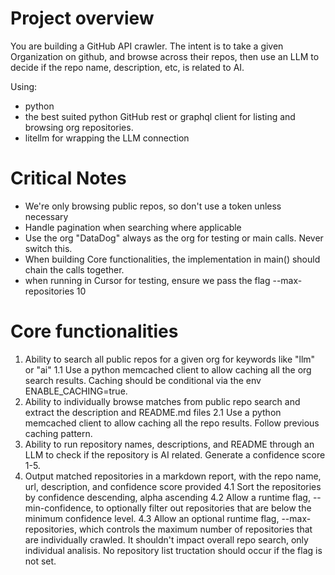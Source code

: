 # Project overview
You are building a GitHub API crawler. The intent is to take a given Organization on github, and browse across their repos, then use an LLM to decide if the repo name, description, etc, is related to AI.

Using:
- python
- the best suited python GitHub rest or graphql client for listing and browsing org repositories.
- litellm for wrapping the LLM connection

# Critical Notes
- We're only browsing public repos, so don't use a token unless necessary
- Handle pagination when searching where applicable
- Use the org "DataDog" always as the org for testing or main calls. Never switch this.
- When building Core functionalities, the implementation in main() should chain the calls together.
- when running in Cursor for testing, ensure we pass the flag --max-repositories 10

# Core functionalities
1. Ability to search all public repos for a given org for keywords like "llm" or "ai"
    1.1 Use a python memcached client to allow caching all the org search results. Caching should be conditional via the env ENABLE_CACHING=true.
2. Ability to individually browse matches from public repo search and extract the description and README.md files
    2.1 Use a python memcached client to allow caching all the repo results. Follow previous caching pattern.
3. Ability to run repository names, descriptions, and README through an LLM to check if the repository is AI related. Generate a confidence score 1-5.
4. Output matched repositories in a markdown report, with the repo name, url, description, and confidence score provided
    4.1 Sort the repositories by confidence descending, alpha ascending
    4.2 Allow a runtime flag, --min-confidence, to optionally filter out repositories that are below the minimum confidence level.
    4.3 Allow an optional runtime flag, --max-repositories, which controls the maximum number of repositories that are individually crawled. It shouldn't impact overall repo search, only individual analisis. No repository list tructation should occur if the flag is not set.